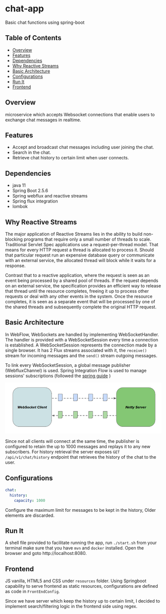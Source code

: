 # chat-app
Basic chat functions using spring-boot


## Table of Contents

- [Overview](#overview) 
- [Features](#features)
- [Dependencies](#dependencies)
- [Why Reactive Streams](#why-reactive-streams)
- [Basic Architecture](#basic-architecture)
- [Configurations](#configurations)
- [Run It](#run-it)
- [Frontend](#frontend)

## Overview
microservice which accepts Websocket connections that enable users to exchange chat messages in realtime.

## Features
* Accept and broadcast chat messages including user joining the chat.
* Search in the chat.
* Retrieve chat history to certain limit when user connects.

## Dependencies
* java 11
* Spring Boot 2.5.6
* Spring webflux and reactive streams
* Spring flux integration
* lombok

## Why Reactive Streams
The major application of Reactive Streams lies in the ability to build non-blocking programs that require only a small number of threads to scale. Traditional Servlet Spec applications use a request-per-thread model. That means for every HTTP request a thread is allocated to process it. Should that particular request run an expensive database query or communicate with an external service, the allocated thread will block while it waits for a response.

Contrast that to a reactive application, where the request is seen as an event being processed by a shared pool of threads. If the request depends on an external service, the specification provides an efficient way to release that thread until the resource completes, freeing it up to process other requests or deal with any other events in the system. Once the resource completes, it is seen as a separate event that will be processed by one of the shared threads and subsequently complete the original HTTP request.

## Basic Architecture

In WebFlow, WebSockets are handled by implementing WebSocketHandler. The handler is provided with a WebSocketSession every time a connection is established. A WebSocketSession represents the connection made by a single browser. It has 2 Flux streams associated with it, the `receive()` stream for incoming messages and the `send()` stream outgoing messages.

To link every WebSocketSession, a global message publisher (WebfluxChannel) is used. Spring Integration Flow is used to manage sessions' subscriptions (followed the [spring guide](https://docs.spring.io/spring-integration/reference/html/web-sockets.html#websocket-dynamic-endpoints) ) 

![img.png](img.png)

Since not all clients will connect at the same time, the publisher is configured to retain the up to 1000 messages and replays it to any new subscribers. For history retrieval the server exposes `GET /api/v1/chat/history` endpoint that retrieves the history of the chat to the user.

## Configurations
```yaml
chat:
  history:
    capacity: 1000
```
Configure the maximum limit for messages to be kept in the history, Older elements are discarded.

## Run It
A shell file provided to facilitate running the app, run `./start.sh` from your terminal make sure that you have `mvn` and `docker` installed.
Open the browser and goto http://localhost:8080.

## Frontend
JS vanilla, HTML5 and CSS under `resources` folder. Using Springboot capability to serve frontend as static resources, configurations are  defined as code in `FrontEndConfig`.

Since we have server which keep the history up to certain limit, I decided to implement search/filtering logic in the frontend side using regex.
